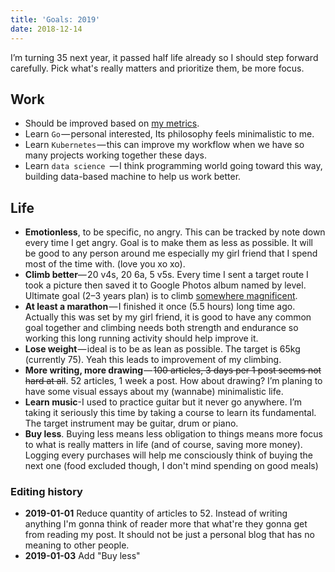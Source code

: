 ```yaml
---
title: 'Goals: 2019'
date: 2018-12-14
---
```


I’m turning 35 next year, it passed half life already so I should step forward carefully. Pick what's really matters and prioritize them, be more focus.

## Work
- Should be improved based on [my metrics](http://localhost:8000/on-measuring-work/).
- Learn `Go` — personal interested, Its philosophy feels minimalistic to me.
- Learn `Kubernetes` — this can improve my workflow when we have so many projects working together these days.
- Learn `data science `— I think programming world going toward this way, building data-based machine to help us work better.

## Life
- __Emotionless__, to be specific, no angry. This can be tracked by note down every time I get angry. Goal is to make them as less as possible. It will be good to any person around me especially my girl friend that I spend most of the time with. (love you xo xo).
- __Climb better__— 20 v4s, 20 6a, 5 v5s. Every time I sent a target route I took a picture then saved it to Google Photos album named by level. Ultimate goal (2–3 years plan) is to climb [somewhere magnificent](https://youtu.be/7DCiOy6Dxe8).
- __At least a marathon__ — I finished it once (5.5 hours) long time ago. Actually this was set by my girl friend, it is good to have any common goal together and climbing needs both strength and endurance so working this long running activity should help improve it.
- __Lose weight__ — ideal is to be as lean as possible. The target is 65kg (currently 75). Yeah this leads to improvement of my climbing.
- __More writing, more drawing__ — ~~100 articles, 3 days per 1 post seems not hard at all~~. 52 articles, 1 week a post. How about drawing? I’m planing to have some visual essays about my (wannabe) minimalistic life.
- __Learn music__-I used to practice guitar but it never go anywhere. I’m taking it seriously this time by taking a course to learn its fundamental. The target instrument may be guitar, drum or piano.
- __Buy less__. Buying less means less obligation to things means more focus to what is really matters in life (and of course, saving more money). Logging every purchases will help me consciously think of buying the next one (food excluded though, I don't mind spending on good meals)

### Editing history
- __2019-01-01__ Reduce quantity of articles to 52. Instead of writing anything I'm gonna think of reader more that what're they gonna get from reading my post. It should not be just a personal blog that has no meaning to other people.
- __2019-01-03__ Add "Buy less"
